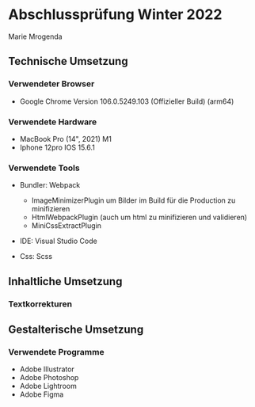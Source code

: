 # Abschlussprüfung Winter 2022

Marie Mrogenda

## Technische Umsetzung

### Verwendeter Browser

- Google Chrome Version 106.0.5249.103 (Offizieller Build) (arm64)

### Verwendete Hardware

- MacBook Pro (14", 2021) M1
- Iphone 12pro IOS 15.6.1

### Verwendete Tools

- Bundler: Webpack
  - ImageMinimizerPlugin um Bilder im Build für die Production zu minifizieren
  - HtmlWebpackPlugin (auch um html zu minifizieren und validieren)
  - MiniCssExtractPlugin

- IDE: Visual Studio Code

- Css: Scss

## Inhaltliche Umsetzung

### Textkorrekturen

## Gestalterische Umsetzung

### Verwendete Programme

- Adobe Illustrator
- Adobe Photoshop
- Adobe Lightroom
- Adobe Figma
